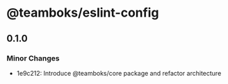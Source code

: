 # @teamboks/eslint-config

## 0.1.0

### Minor Changes

- 1e9c212: Introduce @teamboks/core package and refactor architecture
